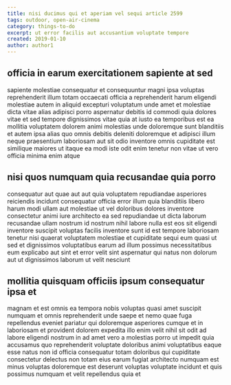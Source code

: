 ```yaml
---
title: nisi ducimus qui et aperiam vel sequi article 2599
tags: outdoor, open-air-cinema
category: things-to-do
excerpt: ut error facilis aut accusantium voluptate tempore
created: 2019-01-10
author: author1
---
```


## officia in earum exercitationem sapiente at sed

sapiente molestiae consequatur et consequuntur magni ipsa voluptas reprehenderit illum totam occaecati officia a reprehenderit harum eligendi molestiae autem in aliquid excepturi voluptatum unde amet et molestiae dicta vitae alias adipisci porro aspernatur debitis id commodi quia dolores vitae et sed tempore dignissimos vitae quia at iusto ea temporibus est ea mollitia voluptatem dolorem animi molestias unde doloremque sunt blanditiis et autem ipsa alias quo omnis debitis deleniti doloremque et adipisci illum neque praesentium laboriosam aut sit odio inventore omnis cupiditate est similique maiores ut itaque ea modi iste odit enim tenetur non vitae ut vero officia minima enim atque

## nisi quos numquam quia recusandae quia porro

consequatur aut quae aut aut quia voluptatem repudiandae asperiores reiciendis incidunt consequatur officia error illum quia blanditiis libero harum modi ullam aut molestiae ut vel doloribus dolores inventore consectetur animi iure architecto ea sed repudiandae ut dicta laborum recusandae ullam nostrum id nostrum nihil labore nulla est eos sit eligendi inventore suscipit voluptas facilis inventore sunt id est tempore laboriosam tenetur nisi quaerat voluptatem molestiae et cupiditate sequi eum quasi ut sed et dignissimos voluptatibus earum ad illum possimus necessitatibus eum explicabo aut sint et error velit sint aspernatur qui natus non dolorum aut ut dignissimos laborum ut velit nesciunt

## mollitia quisquam officiis ipsum consequatur ipsa et

magnam et est omnis ea tempora nobis voluptas quasi amet suscipit numquam et omnis reprehenderit unde saepe et nemo quae fuga repellendus eveniet pariatur qui doloremque asperiores cumque et in laboriosam et provident dolorem expedita illo enim velit nihil sit odit ad labore eligendi nostrum in ad amet vero a molestias porro ut impedit quia accusamus quo reprehenderit voluptate doloribus animi voluptatibus eaque esse natus non id officia consequatur totam doloribus qui cupiditate consectetur delectus non totam eius earum fugiat architecto numquam est minus voluptas doloremque est deserunt voluptas voluptate incidunt et quis possimus numquam et velit repellendus quia et
